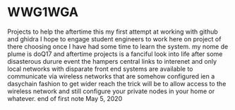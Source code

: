 # WWG1WGA
Projects to help the aftertime
this my first attempt at working with github and ghidra
I hope to engage student engineers to work here on project of there choosing once
I have had some time to learn the system.
my nome de plume is doQ17 and aftertime projects is a fanciful look into life after 
some disasterous durure event the hampers central links to interenet and only local 
networks with disparate front end systems are available to communicate via 
wireless networks that are  somehow configured ien a dasychain fashion to get wider reach
the trick will be to allow access to the wireless network and still configure your
private nodes in your home or whatever.
end of first note May 5, 2020
####

